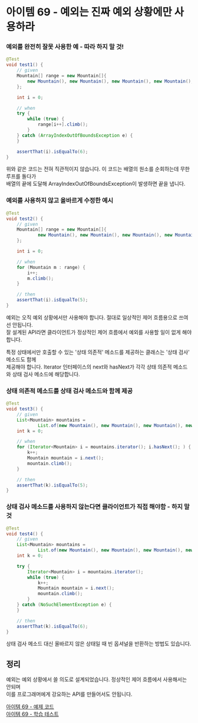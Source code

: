 # 아이템 69 - 예외는 진짜 예외 상황에만 사용하라

### 예외를 완전히 잘못 사용한 예 - 따라 하지 말 것!

````java
@Test
void test1() {
    // given
    Mountain[] range = new Mountain[]{
        new Mountain(), new Mountain(), new Mountain(), new Mountain(), new Mountain()
    };

    int i = 0;

    // when
    try {
        while (true) {
            range[i++].climb();
        }
    } catch (ArrayIndexOutOfBoundsException e) {
    }

    assertThat(i).isEqualTo(6);
}
````

위와 같은 코드는 전혀 직관적이지 않습니다. 이 코드는 배열의 원소를 순회하는데 무한루프를 돌다가    
배열의 끝에 도달해 ArrayIndexOutOfBoundsException이 발생하면 끝을 냅니다.    

### 예외를 사용하지 않고 올바르게 수정한 예시

````java
@Test
void test2() {
    // given
    Mountain[] range = new Mountain[]{
            new Mountain(), new Mountain(), new Mountain(), new Mountain(), new Mountain()
    };

    int i = 0;

    // when
    for (Mountain m : range) {
        i++;
        m.climb();
    }

    // then
    assertThat(i).isEqualTo(5);
}
````

예외는 오직 예외 상황에서만 사용해야 합니다. 절대로 일상적인 제어 흐름용으로 쓰여선 안됩니다.     
잘 설계된 API라면 클라이언트가 정상적인 제어 흐름에서 예외를 사용할 일이 없게 해야 합니다.      

특정 상태에서만 호출할 수 있는 '상태 의존적' 메소드를 제공하는 클래스는 '상태 검사' 메소드도 함께     
제공해야 합니다. Iterator 인터페이스의 next와 hasNext가 각각 상태 의존적 메소드와 상태 검사 메소드에 해당합니다.    

### 상태 의존적 메소드를 상태 검사 메소드와 함께 제공

````java
@Test
void test3() {
    // given
    List<Mountain> mountains =
            List.of(new Mountain(), new Mountain(), new Mountain(), new Mountain(), new Mountain());
    int k = 0;

    // when
    for (Iterator<Mountain> i = mountains.iterator(); i.hasNext(); ) {
        k++;
        Mountain mountain = i.next();
        mountain.climb();
    }

    // then
    assertThat(k).isEqualTo(5);
}
````

### 상태 검사 메소드를 사용하지 않는다면 클라이언트가 직접 해야함 - 하지 말 것

````java
@Test
void test4() {
    // given
    List<Mountain> mountains =
            List.of(new Mountain(), new Mountain(), new Mountain(), new Mountain(), new Mountain());
    int k = 0;

    try {
        Iterator<Mountain> i = mountains.iterator();
        while (true) {
            k++;
            Mountain mountain = i.next();
            mountain.climb();
        }
    } catch (NoSuchElementException e) {
    }

    // then
    assertThat(k).isEqualTo(6);
}
````

상태 검사 메소드 대신 올바르지 않은 상태일 때 빈 옵셔널을 반환하는 방법도 있습니다.       

## 정리

예외는 예외 상황에서 쓸 의도로 설계되었습니다. 정상적인 제어 흐름에서 사용해서는 안되며    
이를 프로그래머에게 강요하는 API를 만들어서도 안됩니다.        

[아이템 69 - 예제 코드](https://github.com/320Hwany/EffectiveJava/tree/main/src/main/java/effective/chapter10/item69)                                                                                          
[아이템 69 - 학습 테스트](https://github.com/320Hwany/EffectiveJava/tree/main/src/test/java/effective/chapter10/item69)     